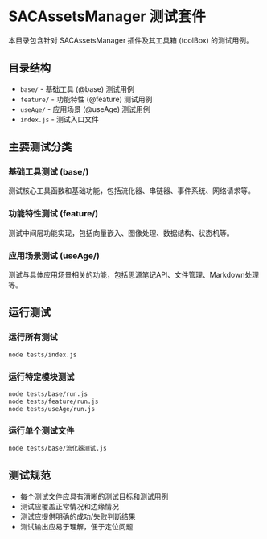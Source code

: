 # SACAssetsManager 测试套件

本目录包含针对 SACAssetsManager 插件及其工具箱 (toolBox) 的测试用例。

## 目录结构

- `base/` - 基础工具 (@base) 测试用例
- `feature/` - 功能特性 (@feature) 测试用例
- `useAge/` - 应用场景 (@useAge) 测试用例
- `index.js` - 测试入口文件

## 主要测试分类

### 基础工具测试 (base/)

测试核心工具函数和基础功能，包括流化器、串链器、事件系统、网络请求等。

### 功能特性测试 (feature/)

测试中间层功能实现，包括向量嵌入、图像处理、数据结构、状态机等。

### 应用场景测试 (useAge/)

测试与具体应用场景相关的功能，包括思源笔记API、文件管理、Markdown处理等。

## 运行测试

### 运行所有测试

```bash
node tests/index.js
```

### 运行特定模块测试

```bash
node tests/base/run.js
node tests/feature/run.js
node tests/useAge/run.js
```

### 运行单个测试文件

```bash
node tests/base/流化器测试.js
```

## 测试规范

- 每个测试文件应具有清晰的测试目标和测试用例
- 测试应覆盖正常情况和边缘情况
- 测试应提供明确的成功/失败判断结果
- 测试输出应易于理解，便于定位问题 